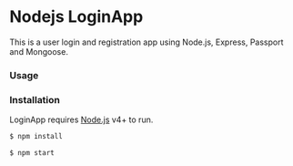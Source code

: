 # Nodejs LoginApp 
This is a user login and registration app using Node.js, Express, Passport and Mongoose.


### Usage


### Installation

LoginApp requires [Node.js](https://nodejs.org/) v4+ to run.

```sh
$ npm install
```

```sh
$ npm start
```
